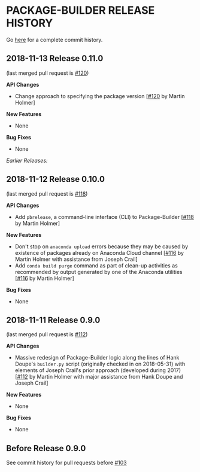 PACKAGE-BUILDER RELEASE HISTORY
===============================
Go [here](https://github.com/open-source-economics/Package-Builder/pulls?q=is%3Apr+is%3Aclosed)
for a complete commit history.


2018-11-13 Release 0.11.0
-------------------------
(last merged pull request is
[#120](https://github.com/open-source-economics/Package-Builder/pull/120))

**API Changes**
- Change approach to specifying the package version
  [[#120](https://github.com/open-source-economics/Package-Builder/pull/120)
  by Martin Holmer]

**New Features**
- None

**Bug Fixes**
- None


_Earlier Releases:_


2018-11-12 Release 0.10.0
-------------------------
(last merged pull request is
[#118](https://github.com/open-source-economics/Package-Builder/pull/118))

**API Changes**
- Add `pbrelease`, a command-line interface (CLI) to Package-Builder
  [[#118](https://github.com/open-source-economics/Package-Builder/pull/118)
  by Martin Holmer]

**New Features**
- Don't stop on `anaconda upload` errors because they may be caused by existence of packages already on Anaconda Cloud channel
  [[#116](https://github.com/open-source-economics/Package-Builder/pull/116)
  by Martin Holmer with assistance from Joseph Crail]
- Add `conda build purge` command as part of clean-up activities as recommended by output generated by one of the Anaconda utilities
  [[#116](https://github.com/open-source-economics/Package-Builder/pull/116)
  by Martin Holmer]

**Bug Fixes**
- None


2018-11-11 Release 0.9.0
------------------------
(last merged pull request is
[#112](https://github.com/open-source-economics/Package-Builder/pull/112))

**API Changes**
- Massive redesign of Package-Builder logic along the lines of Hank Doupe's
  `builder.py` script (originally checked in on 2018-05-31) with elements of
  Joseph Crail's prior approach (developed during 2017)
  [[#112](https://github.com/open-source-economics/Package-Builder/pull/112)
  by Martin Holmer with major assistance from Hank Doupe and Joseph Crail]

**New Features**
- None

**Bug Fixes**
- None


Before Release 0.9.0
--------------------
See commit history for pull requests before
[#103](https://github.com/open-source-economics/Package-Builder/pull/103)

